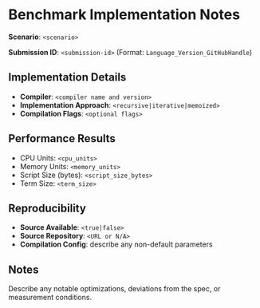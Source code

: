 # Benchmark Implementation Notes

**Scenario**: `<scenario>`

**Submission ID**: `<submission-id>` (Format: `Language_Version_GitHubHandle`)

## Implementation Details

- **Compiler**: `<compiler name and version>`
- **Implementation Approach**: `<recursive|iterative|memoized>`
- **Compilation Flags**: `<optional flags>`

## Performance Results

- CPU Units: `<cpu_units>`
- Memory Units: `<memory_units>`
- Script Size (bytes): `<script_size_bytes>`
- Term Size: `<term_size>`

## Reproducibility

- **Source Available**: `<true|false>`
- **Source Repository**: `<URL or N/A>`
- **Compilation Config**: describe any non-default parameters

## Notes

Describe any notable optimizations, deviations from the spec, or measurement
conditions.

